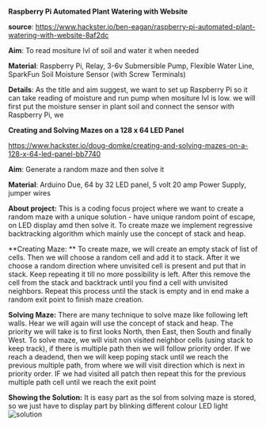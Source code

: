**Raspberry Pi Automated Plant Watering with Website**

**source**: https://www.hackster.io/ben-eagan/raspberry-pi-automated-plant-watering-with-website-8af2dc

**Aim**: To read mositure lvl of soil and water it when needed

**Material**:
Raspberry Pi, Relay, 3-6v Submersible Pump, Flexible Water Line, SparkFun Soil Moisture Sensor (with Screw Terminals)

**Details**: 
As the title and aim suggest, we want to set up Raspberry Pi so it can take reading of moisture and run pump when mositure lvl is low. we will first put the moisture senser in plant soil and connect the sensor with Raspberry Pi, we 








**Creating and Solving Mazes on a 128 x 64 LED Panel**

https://www.hackster.io/doug-domke/creating-and-solving-mazes-on-a-128-x-64-led-panel-bb7740

**Aim**: Generate a random maze and then solve it

**Material**: Arduino Due, 64 by 32 LED panel, 5 volt 20 amp Power Supply, jumper wires

**About project:**
This is a coding focus project where we want to create a random maze with a unique solution - have unique random point of escape, on LED display amd then solve it. To create maze we implement regressive backtracking algorithm which mainly use the concept of stack and heap. 

**Creating Maze: **
To create maze, we will create an empty stack of list of cells. Then we will choose a random cell and add it to stack. After it we choose a random direction where unvisited cell is present and put that in stack. Keep repeating it till no more possibility is left. After this remove the cell from the stack and backtrack until you find a cell with unvisited neighbors. Repeat this process until the stack is empty and in end make a random exit point to finish maze creation.

**Solving Maze:**
There are many technique to solve maze like following left walls. Hear we will again will use the concept of stack and heap. The priority we will take is to first looks North, then East, then South and finally West. To solve maze, we will visit non visited neighbor cells (using stack to keep track), if there is multiple path then we will follow priority order. If we reach a deadend, then we will keep poping stack until we reach the previous multiple path, from where we will visit direction which is next in priority order. IF we had visited all patch then repeat this for the previous multiple path cell until we reach the exit point

**Showing the Solution:**
It is easy part as the sol from solving maze is stored, so we just have to display part by blinking different colour LED light 
![solution](https://user-images.githubusercontent.com/85681011/121859375-4163d100-cd15-11eb-91f3-c1eb3de73d3d.gif)


